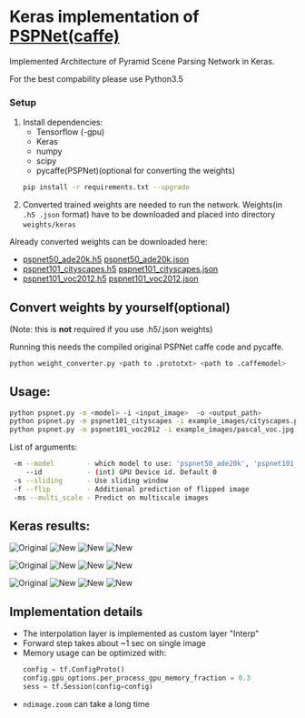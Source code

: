 # Keras implementation of [PSPNet(caffe)](https://github.com/hszhao/PSPNet)

Implemented Architecture of Pyramid Scene Parsing Network in Keras.

For the best compability please use Python3.5
### Setup
1. Install dependencies:
    * Tensorflow (-gpu)
    * Keras
    * numpy
    * scipy
    * pycaffe(PSPNet)(optional for converting the weights) 
    ```bash
    pip install -r requirements.txt --upgrade
    ```
2. Converted trained weights are needed to run the network.
Weights(in ```.h5 .json``` format) have to be downloaded and placed into directory ``` weights/keras ```


Already converted weights can be downloaded here:

 * [pspnet50_ade20k.h5](https://www.dropbox.com/s/0uxn14y26jcui4v/pspnet50_ade20k.h5?dl=1)
[pspnet50_ade20k.json](https://www.dropbox.com/s/v41lvku2lx7lh6m/pspnet50_ade20k.json?dl=1)
 * [pspnet101_cityscapes.h5](https://www.dropbox.com/s/c17g94n946tpalb/pspnet101_cityscapes.h5?dl=1)
[pspnet101_cityscapes.json](https://www.dropbox.com/s/fswowe8e3o14tdm/pspnet101_cityscapes.json?dl=1)
 * [pspnet101_voc2012.h5](https://www.dropbox.com/s/uvqj2cjo4b9c5wg/pspnet101_voc2012.h5?dl=1)
[pspnet101_voc2012.json](https://www.dropbox.com/s/rr5taqu19f5fuzy/pspnet101_voc2012.json?dl=1)

## Convert weights by yourself(optional)
(Note: this is **not** required if you use .h5/.json weights)

Running this needs the compiled original PSPNet caffe code and pycaffe.

```bash
python weight_converter.py <path to .prototxt> <path to .caffemodel>
```

## Usage:

```bash
python pspnet.py -m <model> -i <input_image>  -o <output_path>
python pspnet.py -m pspnet101_cityscapes -i example_images/cityscapes.png -o example_results/cityscapes.jpg
python pspnet.py -m pspnet101_voc2012 -i example_images/pascal_voc.jpg -o example_results/pascal_voc.jpg
```
List of arguments:
```bash
 -m --model        - which model to use: 'pspnet50_ade20k', 'pspnet101_cityscapes', 'pspnet101_voc2012'
    --id           - (int) GPU Device id. Default 0
 -s --sliding      - Use sliding window
 -f --flip         - Additional prediction of flipped image
 -ms --multi_scale - Predict on multiscale images
```
## Keras results:
![Original](example_images/ade20k.jpg)
![New](example_results/ade20k_seg.jpg)
![New](example_results/ade20k_seg_blended.jpg)
![New](example_results/ade20k_probs.jpg)

![Original](example_images/cityscapes.png)
![New](example_results/cityscapes_seg.jpg)
![New](example_results/cityscapes_seg_blended.jpg)
![New](example_results/cityscapes_probs.jpg)

![Original](example_images/pascal_voc.jpg)
![New](example_results/pascal_voc_seg.jpg)
![New](example_results/pascal_voc_seg_blended.jpg)
![New](example_results/pascal_voc_probs.jpg)


## Implementation details
* The interpolation layer is implemented as custom layer "Interp"
* Forward step takes about ~1 sec on single image
* Memory usage can be optimized with:
    ```python
    config = tf.ConfigProto()
    config.gpu_options.per_process_gpu_memory_fraction = 0.3 
    sess = tf.Session(config=config)
    ```
* ```ndimage.zoom``` can take a long time



